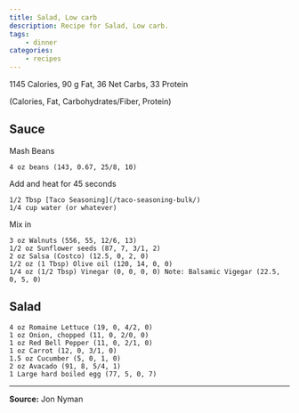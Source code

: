 ```yaml
---
title: Salad, Low carb
description: Recipe for Salad, Low carb.
tags:
    - dinner
categories:
    - recipes
---
```


1145 Calories, 90 g Fat, 36 Net Carbs, 33 Protein

(Calories, Fat, Carbohydrates/Fiber, Protein)

## Sauce

Mash Beans

```
4 oz beans (143, 0.67, 25/8, 10)
```

Add and heat for 45 seconds

<pre>
<code>1/2 Tbsp [Taco Seasoning](/taco-seasoning-bulk/)
1/4 cup water (or whatever)</code>
</pre>

Mix in

```
3 oz Walnuts (556, 55, 12/6, 13)
1/2 oz Sunflower seeds (87, 7, 3/1, 2)
2 oz Salsa (Costco) (12.5, 0, 2, 0)
1/2 oz (1 Tbsp) Olive oil (120, 14, 0, 0)
1/4 oz (1/2 Tbsp) Vinegar (0, 0, 0, 0) Note: Balsamic Vigegar (22.5, 0, 5, 0)
```

## Salad

```
4 oz Romaine Lettuce (19, 0, 4/2, 0)
1 oz Onion, chopped (11, 0, 2/0, 0)
1 oz Red Bell Pepper (11, 0, 2/1, 0)
1 oz Carrot (12, 0, 3/1, 0)
1.5 oz Cucumber (5, 0, 1, 0)
2 oz Avacado (91, 8, 5/4, 1)
1 Large hard boiled egg (77, 5, 0, 7)
```

---

**Source:** Jon Nyman